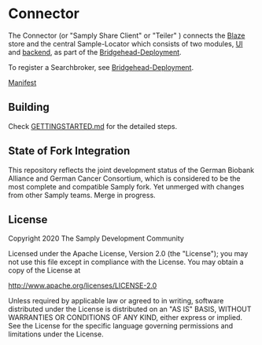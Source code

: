# Connector

The Connector (or "Samply Share Client" or "Teiler" ) connects the [Blaze](https://github.com/life-research/blaze) store and the central Sample-Locator which consists of two modules, [UI](https://github.com/samply/sample-locator) and [backend](https://github.com/samply/share-broker-rest), as part of the [Bridgehead-Deployment](https://github.com/samply/bridgehead-deployment).

To register a Searchbroker, see [Bridgehead-Deployment](https://github.com/samply/bridgehead-deployment#connect-sample-locator).

[Manifest](https://samply.github.io/manifest)

## Building

Check [GETTINGSTARTED.md](https://github.com/samply/share-client/blob/master/GETTINGSTARTED.md) for the detailed steps.

## State of Fork Integration

This repository reflects the joint development status of the German Biobank Alliance and German Cancer Consortium, which is considered to be the most complete and compatible Samply fork. Yet unmerged with changes from other Samply teams. Merge in progress.

## License
        
Copyright 2020 The Samply Development Community
        
Licensed under the Apache License, Version 2.0 (the "License"); you may not use this file except in compliance with the License. You may obtain a copy of the License at
        
http://www.apache.org/licenses/LICENSE-2.0
        
Unless required by applicable law or agreed to in writing, software distributed under the License is distributed on an "AS IS" BASIS, WITHOUT WARRANTIES OR CONDITIONS OF ANY KIND, either express or implied. See the License for the specific language governing permissions and limitations under the License.
 
